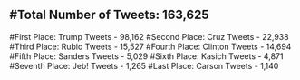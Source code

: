 #Total Number of Tweets: 163,625 
---
#First Place: Trump Tweets - 98,162
#Second Place: Cruz Tweets - 22,938
#Third Place: Rubio Tweets - 15,527
#Fourth Place: Clinton Tweets - 14,694
#Fifth Place: Sanders Tweets - 5,029
#Sixth Place: Kasich Tweets - 4,871
#Seventh Place: Jeb! Tweets - 1,265
#Last Place: Carson Tweets - 1,140
